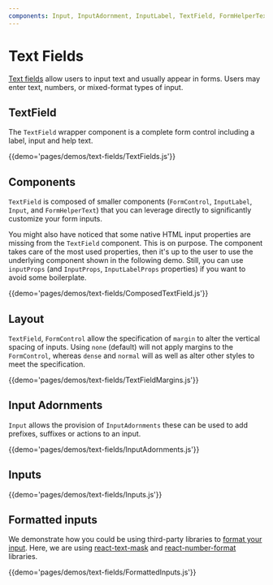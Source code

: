 ```yaml
---
components: Input, InputAdornment, InputLabel, TextField, FormHelperText, FormControl
---
```


# Text Fields

[Text fields](https://material.io/guidelines/components/text-fields.html) allow users to input text and usually appear in forms.
Users may enter text, numbers, or mixed-format types of input.

## TextField

The `TextField` wrapper component is a complete form control including a label, input and help text.

{{demo='pages/demos/text-fields/TextFields.js'}}

## Components

`TextField` is composed of smaller components (`FormControl`, `InputLabel`, `Input`, and `FormHelperText`) that you can leverage directly to significantly customize your form inputs.

You might also have noticed that some native HTML input properties are missing from the `TextField` component.
This is on purpose.
The component takes care of the most used properties, then it's up to the user to use the underlying component shown in the following demo. Still, you can use `inputProps` (and `InputProps`, `InputLabelProps` properties) if you want to avoid some boilerplate.

{{demo='pages/demos/text-fields/ComposedTextField.js'}}

## Layout

`TextField`, `FormControl` allow the specification of `margin` to alter the vertical spacing of inputs. Using
`none` (default) will not apply margins to the `FormControl`, whereas `dense` and `normal` will as well as alter
other styles to meet the specification.

{{demo='pages/demos/text-fields/TextFieldMargins.js'}}

## Input Adornments
`Input` allows the provision of `InputAdornments` these can be used to add prefixes, suffixes or actions to an input.

{{demo='pages/demos/text-fields/InputAdornments.js'}}

## Inputs

{{demo='pages/demos/text-fields/Inputs.js'}}

## Formatted inputs

We demonstrate how you could be using third-party libraries to [format your input](https://material.io/guidelines/components/text-fields.html#text-fields-input-types).
Here, we are using [react-text-mask](https://github.com/text-mask/text-mask) and [react-number-format](https://github.com/s-yadav/react-number-format) libraries.

{{demo='pages/demos/text-fields/FormattedInputs.js'}}
